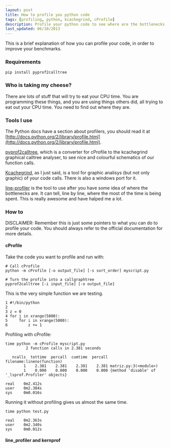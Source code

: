 ```yaml
---
layout: post
title: How to profile you python code
tags: [profiling, python, kcachegrind, cProfile]
description: Profile your python code to see where are the bottlenecks
last_updated: 06/10/2013
---
```


This is a brief explanation of how you can profile your code, in order to improve your benchmarks.

### Requirements

    pip install pyprof2calltree
    
    
### Who is taking my cheese?

There are lots of stuff that will try to eat your CPU time. You are programming these things, and you are using
things others did, all trying to eat out your CPU time. You need to find out where they are.


### Tools I use

The Python docs have a section about profilers, you should read it at 
[http://docs.python.org/2/library/profile.html](http://docs.python.org/2/library/profile.html).

[pyprof2calltree](https://pypi.python.org/pypi/pyprof2calltree/), which is a converter for cProfile 
to the kcachegrind graphical calltree analyser, to see nice and colourful schematics of our function calls.

[Kcachegrind](http://kcachegrind.sourceforge.net/html/Home.html), as I just said, is a tool for graphic 
analisys (but not only graphic) of your code calls. There is also a windows port for it.

[line-profiler](http://pythonhosted.org/line_profiler/) is the tool to use after you have some idea of
where the bottlenecks are. It can tell, line by line, where the most of the time is being spent. This is really
awesome and have halped me a lot.


### How to

DISCLAIMER: Remember this is just some pointers to what you can do to profile your code. You should
always refer to the official documentation for more details.

#### cProfile

Take the code you want to profile and run with:

    # Call cProfile
    python -m cProfile [-o output_file] [-s sort_order] myscript.py
    
    # Turn the profile into a callgraphtree
    pyprof2calltree [-i input_file] [-o output_file]


This is the very simple function we are testing.
    
    1 #!/bin/python
    2
    3 z = 0
    4 for j in xrange(5000):
    5     for i in xrange(5000):
    6         z += 1


Profiling with cProfile:

    time python -m cProfile myscript.py
             2 function calls in 2.381 seconds
    
       ncalls  tottime  percall  cumtime  percall filename:lineno(function)
            1    2.381    2.381    2.381    2.381 matriz.py:3(<module>)
            1    0.000    0.000    0.000    0.000 {method 'disable' of '_lsprof.Profiler' objects}
    
    real    0m2.412s
    user    0m2.384s
    sys     0m0.016s
    
Running it without profiling gives us almost the same time.

    time python test.py
    
    real    0m2.363s
    user    0m2.340s
    sys     0m0.012s
    

#### line_profiler and kernprof


